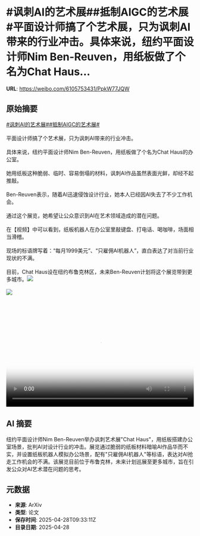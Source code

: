 # #讽刺AI的艺术展##抵制AIGC的艺术展#平面设计师搞了个艺术展，只为讽刺AI带来的行业冲击。具体来说，纽约平面设计师Nim Ben-Reuven，用纸板做了个名为Chat Haus...

**URL**: https://weibo.com/6105753431/PpkW77JQW

## 原始摘要

<a href="https://m.weibo.cn/search?containerid=231522type%3D1%26t%3D10%26q%3D%23%E8%AE%BD%E5%88%BAAI%E7%9A%84%E8%89%BA%E6%9C%AF%E5%B1%95%23&amp;extparam=%23%E8%AE%BD%E5%88%BAAI%E7%9A%84%E8%89%BA%E6%9C%AF%E5%B1%95%23" data-hide=""><span class="surl-text">#讽刺AI的艺术展#</span></a><a href="https://m.weibo.cn/search?containerid=231522type%3D1%26t%3D10%26q%3D%23%E6%8A%B5%E5%88%B6AIGC%E7%9A%84%E8%89%BA%E6%9C%AF%E5%B1%95%23&amp;extparam=%23%E6%8A%B5%E5%88%B6AIGC%E7%9A%84%E8%89%BA%E6%9C%AF%E5%B1%95%23" data-hide=""><span class="surl-text">#抵制AIGC的艺术展#</span></a><br><br>平面设计师搞了个艺术展，只为讽刺AI带来的行业冲击。<br><br>具体来说，纽约平面设计师Nim Ben-Reuven，用纸板做了个名为Chat Haus的办公室。<br><br>她用纸板这种脆弱、临时、容易倒塌的材料，讽刺AI作品虽然表面光鲜，却经不起推敲。<br><br>Ben-Reuven表示，随着AI迅速侵蚀设计行业，她本人已经因AI失去了不少工作机会。<br><br>通过这个展览，她希望让公众意识到AI在艺术领域造成的潜在问题。<br><br>在【视频】中可以看到，纸板机器人在办公室里敲键盘、打电话、喝咖啡，场面相当滑稽。<br><br>现场的标语牌写着：“每月1999美元”、“只雇佣AI机器人”，直白表达了对当前行业现状的不满。<br><br>目前，Chat Haus设在纽约布鲁克林区，未来Ben-Reuven计划将这个展览带到更多城市。<img style="" src="https://tvax1.sinaimg.cn/large/006Fd7o3ly1i0wfc45kvnj30k00zkjsm.jpg" referrerpolicy="no-referrer"><br><br><img style="" src="https://tvax4.sinaimg.cn/large/006Fd7o3gy1i0wfbclcdsj31120rawya.jpg" referrerpolicy="no-referrer"><br><br><br clear="both"><div style="clear: both"></div><video controls="controls" poster="https://tvax1.sinaimg.cn/orj480/006Fd7o3ly1i0wfc3ltrnj30k00zkjsm.jpg" style="width: 100%"><source src="https://f.video.weibocdn.com/o0/wCBgilsHlx08nP60i8nm01041200heEQ0E010.mp4?label=mp4_720p&amp;template=720x1280.24.0&amp;ori=0&amp;ps=1CwnkDw1GXwCQx&amp;Expires=1745836310&amp;ssig=Eovp4BmIED&amp;KID=unistore,video"><source src="https://f.video.weibocdn.com/o0/M2k63SPHlx08nP5ZNiOI01041200aptA0E010.mp4?label=mp4_hd&amp;template=540x960.24.0&amp;ori=0&amp;ps=1CwnkDw1GXwCQx&amp;Expires=1745836310&amp;ssig=aRK%2BmKFqoS&amp;KID=unistore,video"><source src="https://f.video.weibocdn.com/o0/6agTdIpclx08nP5Z83o4010412005v7Z0E010.mp4?label=mp4_ld&amp;template=360x640.24.0&amp;ori=0&amp;ps=1CwnkDw1GXwCQx&amp;Expires=1745836310&amp;ssig=EC9YJWgnPt&amp;KID=unistore,video"><p>视频无法显示，请前往<a href="https://video.weibo.com/show?fid=1034%3A5160386476048458" target="_blank" rel="noopener noreferrer">微博视频</a>观看。</p></video>

## AI 摘要

纽约平面设计师Nim Ben-Reuven举办讽刺艺术展"Chat Haus"，用纸板搭建办公室场景，批判AI对设计行业的冲击。展览通过脆弱的纸板材料暗喻AI作品华而不实，并设置纸板机器人模拟办公场景，配有"只雇佣AI机器人"等标语，表达对AI抢走工作机会的不满。该展览目前位于布鲁克林，未来计划巡展至更多城市，旨在引发公众对AI艺术潜在问题的思考。

## 元数据

- **来源**: ArXiv
- **类型**: 论文
- **保存时间**: 2025-04-28T09:33:11Z
- **目录日期**: 2025-04-28
